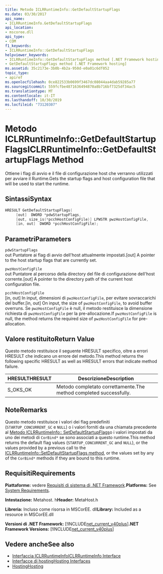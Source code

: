 ```yaml
---
title: Metodo ICLRRuntimeInfo::GetDefaultStartupFlags
ms.date: 03/30/2017
api_name:
- ICLRRuntimeInfo.GetDefaultStartupFlags
api_location:
- mscoree.dll
api_type:
- COM
f1_keywords:
- ICLRRuntimeInfo::GetDefaultStartupFlags
helpviewer_keywords:
- ICLRRuntimeInfo::GetDefaultStartupFlags method [.NET Framework hosting]
- GetDefaultStartupFlags method [.NET Framework hosting]
ms.assetid: 35c2173e-3b0b-4b2a-950d-e0a01c6df052
topic_type:
- apiref
ms.openlocfilehash: 0ce822533b0699f3467dc08044aa4dab59285a77
ms.sourcegitcommit: 559fcfbe4871636494870a8b716bf7325df34ac5
ms.translationtype: MT
ms.contentlocale: it-IT
ms.lasthandoff: 10/30/2019
ms.locfileid: "73120307"
---
```

# <a name="iclrruntimeinfogetdefaultstartupflags-method"></a><span data-ttu-id="cd46e-102">Metodo ICLRRuntimeInfo::GetDefaultStartupFlags</span><span class="sxs-lookup"><span data-stu-id="cd46e-102">ICLRRuntimeInfo::GetDefaultStartupFlags Method</span></span>
<span data-ttu-id="cd46e-103">Ottiene i flag di avvio e il file di configurazione host che verranno utilizzati per avviare il Runtime.</span><span class="sxs-lookup"><span data-stu-id="cd46e-103">Gets the startup flags and host configuration file that will be used to start the runtime.</span></span>  
  
## <a name="syntax"></a><span data-ttu-id="cd46e-104">Sintassi</span><span class="sxs-lookup"><span data-stu-id="cd46e-104">Syntax</span></span>  
  
```cpp  
HRESULT GetDefaultStartupFlags(  
     [out]  DWORD *pdwStartupFlags,  
     [out, size_is(*pcchHostConfigFile)] LPWSTR pwzHostConfigFile,  
     [in, out]  DWORD *pcchHostConfigFile);  
```  
  
## <a name="parameters"></a><span data-ttu-id="cd46e-105">Parametri</span><span class="sxs-lookup"><span data-stu-id="cd46e-105">Parameters</span></span>  
 `pdwStartupFlags`  
 <span data-ttu-id="cd46e-106">out Puntatore ai flag di avvio dell'host attualmente impostati.</span><span class="sxs-lookup"><span data-stu-id="cd46e-106">[out] A pointer to the host startup flags that are currently set.</span></span>  
  
 `pwzHostConfigFile`  
 <span data-ttu-id="cd46e-107">out Puntatore al percorso della directory del file di configurazione dell'host corrente.</span><span class="sxs-lookup"><span data-stu-id="cd46e-107">[out] A pointer to the directory path of the current host configuration file.</span></span>  
  
 `pcchHostConfigFile`  
 <span data-ttu-id="cd46e-108">[in, out] In input, dimensioni di `pwzHostConfigFile`, per evitare sovraccarichi del buffer.</span><span class="sxs-lookup"><span data-stu-id="cd46e-108">[in, out] On input, the size of `pwzHostConfigFile`, to avoid buffer overruns.</span></span> <span data-ttu-id="cd46e-109">Se `pwzHostConfigFile` è null, il metodo restituisce la dimensione richiesta di `pwzHostConfigFile` per la pre-allocazione.</span><span class="sxs-lookup"><span data-stu-id="cd46e-109">If `pwzHostConfigFile` is null, the method returns the required size of `pwzHostConfigFile` for pre-allocation.</span></span>  
  
## <a name="return-value"></a><span data-ttu-id="cd46e-110">Valore restituito</span><span class="sxs-lookup"><span data-stu-id="cd46e-110">Return Value</span></span>  
 <span data-ttu-id="cd46e-111">Questo metodo restituisce il seguente HRESULT specifico, oltre a errori HRESULT che indicano un errore del metodo.</span><span class="sxs-lookup"><span data-stu-id="cd46e-111">This method returns the following specific HRESULT as well as HRESULT errors that indicate method failure.</span></span>  
  
|<span data-ttu-id="cd46e-112">HRESULT</span><span class="sxs-lookup"><span data-stu-id="cd46e-112">HRESULT</span></span>|<span data-ttu-id="cd46e-113">Descrizione</span><span class="sxs-lookup"><span data-stu-id="cd46e-113">Description</span></span>|  
|-------------|-----------------|  
|<span data-ttu-id="cd46e-114">S_OK</span><span class="sxs-lookup"><span data-stu-id="cd46e-114">S_OK</span></span>|<span data-ttu-id="cd46e-115">Metodo completato correttamente.</span><span class="sxs-lookup"><span data-stu-id="cd46e-115">The method completed successfully.</span></span>|  
  
## <a name="remarks"></a><span data-ttu-id="cd46e-116">Note</span><span class="sxs-lookup"><span data-stu-id="cd46e-116">Remarks</span></span>  
 <span data-ttu-id="cd46e-117">Questo metodo restituisce i valori dei flag predefiniti (`STARTUP_CONCURRENT_GC` e `NULL`) o i valori forniti da una chiamata precedente al [Metodo ICLRRuntimeInfo:: SetDefaultStartupFlags](../../../../docs/framework/unmanaged-api/hosting/iclrruntimeinfo-setdefaultstartupflags-method.md)o i valori impostati da uno dei metodi di `CorBind*` se sono associati a questo runtime.</span><span class="sxs-lookup"><span data-stu-id="cd46e-117">This method returns the default flag values (`STARTUP_CONCURRENT_GC` and `NULL`), or the values provided by a previous call to the [ICLRRuntimeInfo::SetDefaultStartupFlags method](../../../../docs/framework/unmanaged-api/hosting/iclrruntimeinfo-setdefaultstartupflags-method.md), or the values set by any of the `CorBind*` methods if they are bound to this runtime.</span></span>  
  
## <a name="requirements"></a><span data-ttu-id="cd46e-118">Requisiti</span><span class="sxs-lookup"><span data-stu-id="cd46e-118">Requirements</span></span>  
 <span data-ttu-id="cd46e-119">**Piattaforme:** vedere [Requisiti di sistema di .NET Framework](../../../../docs/framework/get-started/system-requirements.md).</span><span class="sxs-lookup"><span data-stu-id="cd46e-119">**Platforms:** See [System Requirements](../../../../docs/framework/get-started/system-requirements.md).</span></span>  
  
 <span data-ttu-id="cd46e-120">**Intestazione:** Metahost. h</span><span class="sxs-lookup"><span data-stu-id="cd46e-120">**Header:** MetaHost.h</span></span>  
  
 <span data-ttu-id="cd46e-121">**Libreria:** Incluso come risorsa in MSCorEE. dll</span><span class="sxs-lookup"><span data-stu-id="cd46e-121">**Library:** Included as a resource in MSCorEE.dll</span></span>  
  
 <span data-ttu-id="cd46e-122">**Versioni di .NET Framework:** [!INCLUDE[net_current_v40plus](../../../../includes/net-current-v40plus-md.md)]</span><span class="sxs-lookup"><span data-stu-id="cd46e-122">**.NET Framework Versions:** [!INCLUDE[net_current_v40plus](../../../../includes/net-current-v40plus-md.md)]</span></span>  
  
## <a name="see-also"></a><span data-ttu-id="cd46e-123">Vedere anche</span><span class="sxs-lookup"><span data-stu-id="cd46e-123">See also</span></span>

- [<span data-ttu-id="cd46e-124">Interfaccia ICLRRuntimeInfo</span><span class="sxs-lookup"><span data-stu-id="cd46e-124">ICLRRuntimeInfo Interface</span></span>](../../../../docs/framework/unmanaged-api/hosting/iclrruntimeinfo-interface.md)
- [<span data-ttu-id="cd46e-125">Interfacce di hosting</span><span class="sxs-lookup"><span data-stu-id="cd46e-125">Hosting Interfaces</span></span>](../../../../docs/framework/unmanaged-api/hosting/hosting-interfaces.md)
- [<span data-ttu-id="cd46e-126">Hosting</span><span class="sxs-lookup"><span data-stu-id="cd46e-126">Hosting</span></span>](../../../../docs/framework/unmanaged-api/hosting/index.md)
